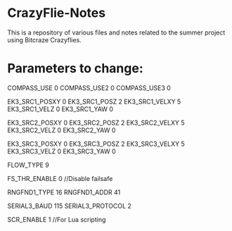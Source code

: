 # CrazyFlie-Notes

This is a repository of various files and notes related to the summer project using Bitcraze Crazyflies.

# Parameters to change:

COMPASS_USE 0
COMPASS_USE2 0
COMPASS_USE3 0

EK3_SRC1_POSXY 0
EK3_SRC1_POSZ 2
EK3_SRC1_VELXY 5
EK3_SRC1_VELZ 0
EK3_SRC1_YAW 0

EK3_SRC2_POSXY 0
EK3_SRC2_POSZ 2
EK3_SRC2_VELXY 5
EK3_SRC2_VELZ 0
EK3_SRC2_YAW 0

EK3_SRC3_POSXY 0
EK3_SRC3_POSZ 2
EK3_SRC3_VELXY 5
EK3_SRC3_VELZ 0
EK3_SRC3_YAW 0

FLOW_TYPE 9

FS_THR_ENABLE 0 //Disable failsafe

RNGFND1_TYPE 16
RNGFND1_ADDR 41

SERIAL3_BAUD 115
SERIAL3_PROTOCOL 2

SCR_ENABLE 1 //For Lua scripting
